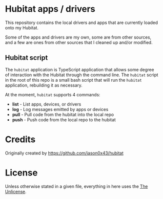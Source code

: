 # Hubitat apps / drivers

This repository contains the local drivers and apps that are currently loaded
onto my Hubitat.

Some of the apps and drivers are my own, some are from other sources, and a few are
ones from other sources that I cleaned up and/or modified.

## Hubitat script

The `hubitat` application is TypeScript application that allows some degree of
interaction with the Hubitat through the command line. The `hubitat` script in
the root of this repo is a small bash script that will run the `hubitat`
application, rebuilding it as necessary.

At the moment, `hubitat` supports 4 commands:

* **list** - List apps, devices, or drivers
* **log** - Log messages emitted by apps or devices
* **pull** - Pull code from the hubitat into the local repo
* **push** - Push code from the local repo to the hubitat

# Credits

Originally created by https://github.com/jason0x43/hubitat

# License

Unless otherwise stated in a given file, everything in here uses the
[The Unlicense](./LICENSE).
